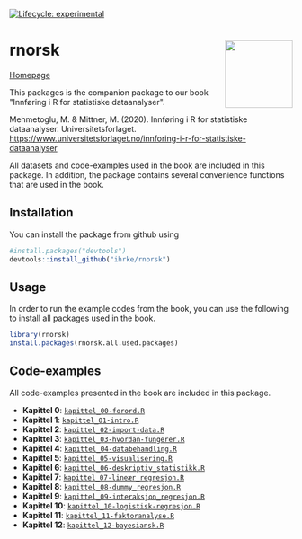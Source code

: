 <!-- badges: start -->
[![Lifecycle: experimental](https://img.shields.io/badge/lifecycle-experimental-orange.svg)](https://www.tidyverse.org/lifecycle/#experimental)
<!-- badges: end -->

# rnorsk <img src="man/figures/logo.png" align="right" alt="" width="120" />

[Homepage](https://ihrke.github.io/rnorsk/)

This packages is the companion package to our book "Innføring i R for statistiske dataanalyser".

Mehmetoglu, M. & Mittner, M. (2020). Innføring i R for statistiske dataanalyser. Universitetsforlaget. https://www.universitetsforlaget.no/innforing-i-r-for-statistiske-dataanalyser

All datasets and code-examples used in the book are included in this package. In addition, the package
contains several convenience functions that are used in the book.

## Installation

You can install the package from github using

``` r
#install.packages("devtools")
devtools::install_github("ihrke/rnorsk")
```

## Usage

In order to run the example codes from the book, you can use the following to install all 
packages used in the book.

``` r
library(rnorsk)
install.packages(rnorsk.all.used.packages)
```

## Code-examples

All code-examples presented in the book are included in this package. 

- **Kapittel 0**: [`kapittel_00-forord.R`](https://github.com/ihrke/rnorsk/inst/code-examples/kapittel_00-forord.R)
- **Kapittel 1**: [`kapittel_01-intro.R`](https://github.com/ihrke/rnorsk/inst/code-examples/kapittel_01-intro.R)
- **Kapittel 2**: [`kapittel_02-import-data.R`](https://github.com/ihrke/rnorsk/inst/code-examples/kapittel_02-import-data.R)
- **Kapittel 3**: [`kapittel_03-hvordan-fungerer.R`](https://github.com/ihrke/rnorsk/inst/code-examples/kapittel_03-hvordan-fungerer.R)
- **Kapittel 4**: [`kapittel_04-databehandling.R`](https://github.com/ihrke/rnorsk/inst/code-examples/kapittel_04-databehandling.R)
- **Kapittel 5**: [`kapittel_05-visualisering.R`](https://github.com/ihrke/rnorsk/inst/code-examples/kapittel_05-visualisering.R)
- **Kapittel 6**: [`kapittel_06-deskriptiv_statistikk.R`](https://github.com/ihrke/rnorsk/inst/code-examples/kapittel_06-deskriptiv_statistikk.R)
- **Kapittel 7**: [`kapittel_07-lineær_regresjon.R`](https://github.com/ihrke/rnorsk/inst/code-examples/kapittel_07-lineær_regresjon.R)
- **Kapittel 8**: [`kapittel_08-dummy_regresjon.R`](https://github.com/ihrke/rnorsk/inst/code-examples/kapittel_08-dummy_regresjon.R)
- **Kapittel 9**: [`kapittel_09-interaksjon_regresjon.R`](https://github.com/ihrke/rnorsk/inst/code-examples/kapittel_09-interaksjon_regresjon.R)
- **Kapittel 10**: [`kapittel_10-logistisk-regresjon.R`](https://github.com/ihrke/rnorsk/inst/code-examples/kapittel_10-logistisk-regresjon.R)
- **Kapittel 11**: [`kapittel_11-faktoranalyse.R`](https://github.com/ihrke/rnorsk/inst/code-examples/kapittel_11-faktoranalyse.R)
- **Kapittel 12**: [`kapittel_12-bayesiansk.R`](https://github.com/ihrke/rnorsk/inst/code-examples/kapittel_12-bayesiansk.R)
